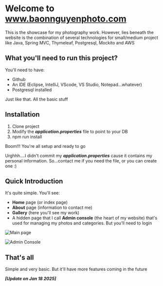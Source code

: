# Welcome to www.baonnguyenphoto.com

This is the showcase for my photography work. However, lies beneath the website is the combination of
several technologies for small/medium project like Java, Spring MVC, Thymeleaf, Postgresql, Mockito and AWS

## What you'll need to run this project?
You'll need to have:
* Github
* An IDE (Eclipse, IntelliJ, VScode, VS Studio, Notepad...whatever)
* Postgresql installed

Just like that. All the basic stuff

## Installation
1. Clone project
2. Modify the _**application.properties**_ file to point to your DB
3. npm run install

Boom!!! You're all setup and ready to go

Urghhh....I didn't commit my _**application.properties**_ cause it contains my personal information.
So...contact me if you need the file, or you can create one :)

## Quick Introduction
It's quite simple. You'll see:
* **Home** page (or index page)
* **About** page (information to contact me)
* **Gallery** (here you'll see my work)
* A hidden page that I call **Admin console** (the heart of my website) that's used for managing my photos and categories. But you'll need to login

![Main page](https://live.staticflickr.com/65535/54273981855_da494b68dd_h.jpg)

![Admin Console](https://live.staticflickr.com/65535/54272673012_bf59eb36f4_h.jpg)

## That's all
Simple and very basic. But it'll have more features coming in the future

_**[Update on Jan 18 2025]**_

